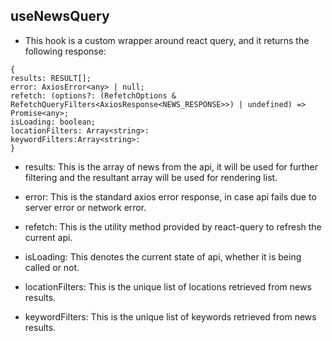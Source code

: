 ## useNewsQuery

- This hook is a custom wrapper around react query, and it returns the following response:

```
{
results: RESULT[];
error: AxiosError<any> | null;
refetch: (options?: (RefetchOptions & RefetchQueryFilters<AxiosResponse<NEWS_RESPONSE>>) | undefined) => Promise<any>;
isLoading: boolean;
locationFilters: Array<string>:
keywordFilters:Array<string>:
}
```

- results:
  This is the array of news from the api, it will be used for further filtering and the resultant array will be used for rendering list.
- error:
  This is the standard axios error response, in case api fails due to server error or network error.

- refetch:
  This is the utility method provided by react-query to refresh the current api.

- isLoading:
  This denotes the current state of api, whether it is being called or not.

- locationFilters:
  This is the unique list of locations retrieved from news results.

- keywordFilters:
  This is the unique list of keywords retrieved from news results.
